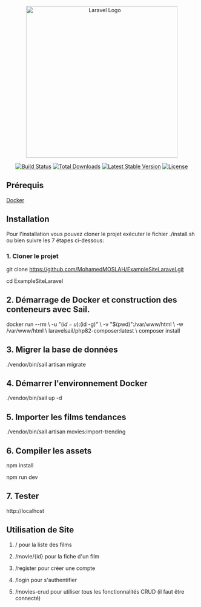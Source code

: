 <p align="center"><a href="https://laravel.com" target="_blank"><img src="https://raw.githubusercontent.com/laravel/art/master/logo-lockup/5%20SVG/2%20CMYK/1%20Full%20Color/laravel-logolockup-cmyk-red.svg" width="400" alt="Laravel Logo"></a></p>

<p align="center">
<a href="https://github.com/laravel/framework/actions"><img src="https://github.com/laravel/framework/workflows/tests/badge.svg" alt="Build Status"></a>
<a href="https://packagist.org/packages/laravel/framework"><img src="https://img.shields.io/packagist/dt/laravel/framework" alt="Total Downloads"></a>
<a href="https://packagist.org/packages/laravel/framework"><img src="https://img.shields.io/packagist/v/laravel/framework" alt="Latest Stable Version"></a>
<a href="https://packagist.org/packages/laravel/framework"><img src="https://img.shields.io/packagist/l/laravel/framework" alt="License"></a>
</p>

## Prérequis

[Docker](https://www.docker.com/get-started)

## Installation

Pour l'installation vous pouvez cloner le projet exécuter le fichier ./install.sh ou bien suivre les 7 étapes ci-dessous:

### 1. Cloner le projet

git clone https://github.com/MohamedMOSLAH/ExampleSiteLaravel.git

cd ExampleSiteLaravel

## 2. Démarrage de Docker et construction des conteneurs avec Sail.

docker run --rm \ -u "$(id -u):$(id -g)" \ -v "$(pwd)":/var/www/html \ -w /var/www/html \ laravelsail/php82-composer:latest \ composer install

## 3. Migrer la base de données

./vendor/bin/sail artisan migrate

## 4. Démarrer l'environnement Docker

./vendor/bin/sail up -d

## 5. Importer les films tendances

./vendor/bin/sail artisan movies:import-trending

## 6. Compiler les assets

npm install

npm run dev

## 7. Tester

http://localhost

## Utilisation de Site

1.  / pour la liste des films

2.  /movie/{id} pour la fiche d'un film

3.  /register pour créer une compte

4.  /login pour s'authentifier

5.  /movies-crud pour utiliser tous les fonctionnalités CRUD (il faut être connecté)
